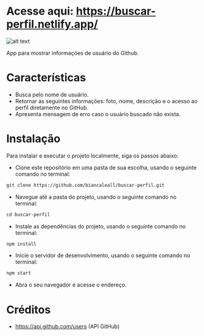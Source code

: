 

# Acesse aqui: https://buscar-perfil.netlify.app/ <br/>

![alt text](https://cdn.discordapp.com/attachments/974017667386183712/1105590743860510841/screencapture-buscar-perfil-netlify-app-2023-05-09-17_22_05.png)

App para mostrar informações de usuário do Github.

# Características <br/>
* Busca pelo nome de usuário.
* Retornar as seguintes informações: foto, nome, descrição e o acesso ao perfil diretamente no GitHub.
* Apresenta mensagem de erro caso o usuário buscado não exista.

# Instalação <br/>

Para instalar e executar o projeto localmente, siga os passos abaixo:

* Clone este repositório em uma pasta de sua escolha, usando o seguinte comando no terminal:


```Markdown
git clone https://github.com/biancaleall/buscar-perfil.git
```

* Navegue até a pasta do projeto, usando o seguinte comando no terminal:


```Markdown
cd buscar-perfil
```

* Instale as dependências do projeto, usando o seguinte comando no terminal:

```Markdown
npm install
```
* Inicie o servidor de desenvolvimento, usando o seguinte comando no terminal:


```Markdown
npm start
```
* Abra o seu navegador e acesse o endereço.

# Créditos  <br/>
* https://api.github.com/users (API GitHub)

